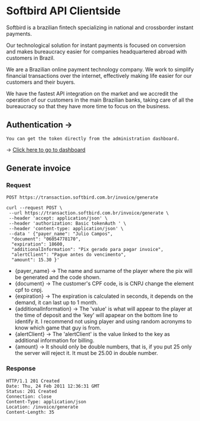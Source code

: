 # Softbird API Clientside 

Softbird is a brazilian fintech specializing in national and crossborder instant payments.

Our technological solution for instant payments is focused on conversion and makes bureaucracy easier for companies headquartered abroad with customers in Brazil.

We are a Brazilian online payment technology company. We work to simplify financial transactions over the internet, effectively making life easier for our customers and their buyers.

We have the fastest API integration on the market and we accredit the operation of our customers in the main Brazilian banks, taking care of all the bureaucracy so that they have more time to focus on the business.

## Authentication -> 

    You can get the token directly from the administration dashboard. 
    
-> [Click here to go to dashboard](https://banking.softbird.com.br/dashboard/development)
## Generate invoice

### Request

`POST https://transaction.softbird.com.br/invoice/generate`

    curl --request POST \
     --url https://transaction.softbird.com.br/invoice/generate \
     --header 'accept: application/json' \
     --header 'authorization: Basic tokenAuth ' \
     --header 'content-type: application/json' \
     --data ' {"payer_name": "Julio Campos",
      "document": "06054778170",
      "expiration": 18600,
      "additionalInformation": "Pix gerado para pagar invoice",
      "alertClient": "Pague antes do vencimento",
      "amount": 15.30 }'
      
- {payer_name} -> The name and surname of the player where the pix will be generated and the code shown.
- {document} -> The customer's CPF code, is is CNPJ change the element cpf to cnpj.
- {expiration} -> The expiration is calculated in seconds, it depends on the demand, it can last up to 1 month.
- {additionalInformation} -> The 'value' is what will appear to the player at the time of deposit and the 'key' will apapear on the bottom line to identify it. I recommend not using player and using random acronyms to know which game that guy is from.
- {alertClient} -> The 'alertClient' is the value linked to the key as additional information for billing.
- {amount} -> It should only be double numbers, that is, if you put 25 only the server will reject it. It must be 25.00 in double number.      
      

### Response

    HTTP/1.1 201 Created
    Date: Thu, 24 Feb 2011 12:36:31 GMT
    Status: 201 Created
    Connection: close
    Content-Type: application/json
    Location: /invoice/generate
    Content-Length: 35

